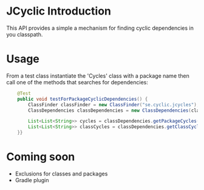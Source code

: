 # JCyclic Introduction
This API provides a simple a mechanism for finding cyclic dependencies in you classpath.
# Usage
From a test class instantiate the 'Cycles' class with a package name then call one of the methods that searches for dependencies:
```java
    @Test
    public void testForPackageCyclicDependencies() {
        ClassFinder classFinder = new ClassFinder("se.cyclic.jcycles");
        ClassDependencies classDependencies = new ClassDependencies(classFinder, "se.cyclic.jcycles");

        List<List<String>> cycles = classDependencies.getPackageCycles();
        List<List<String>> classCycles = classDependencies.getClassCycles();
    }}
```
# Coming soon
- Exclusions for classes and packages
- Gradle plugin
  
    
